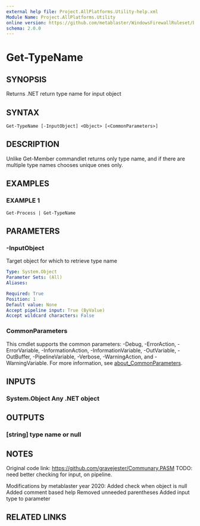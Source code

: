 ```yaml
---
external help file: Project.AllPlatforms.Utility-help.xml
Module Name: Project.AllPlatforms.Utility
online version: https://github.com/metablaster/WindowsFirewallRuleset/blob/master/Modules/Project.AllPlatforms.Utility/Help/en-US/Get-TypeName.md
schema: 2.0.0
---
```


# Get-TypeName

## SYNOPSIS

Returns .NET return type name for input object

## SYNTAX

```none
Get-TypeName [-InputObject] <Object> [<CommonParameters>]
```

## DESCRIPTION

Unlike Get-Member commandlet returns only type name, and if
there are multiple type names chooses unique ones only.

## EXAMPLES

### EXAMPLE 1

```none
Get-Process | Get-TypeName
```

## PARAMETERS

### -InputObject

Target object for which to retrieve type name

```yaml
Type: System.Object
Parameter Sets: (All)
Aliases:

Required: True
Position: 1
Default value: None
Accept pipeline input: True (ByValue)
Accept wildcard characters: False
```

### CommonParameters

This cmdlet supports the common parameters: -Debug, -ErrorAction, -ErrorVariable, -InformationAction, -InformationVariable, -OutVariable, -OutBuffer, -PipelineVariable, -Verbose, -WarningAction, and -WarningVariable. For more information, see [about_CommonParameters](http://go.microsoft.com/fwlink/?LinkID=113216).

## INPUTS

### System.Object Any .NET object

## OUTPUTS

### [string] type name or null

## NOTES

Original code link: https://github.com/gravejester/Communary.PASM
TODO: need better checking for input, on pipeline.

Modifications by metablaster year 2020:
Added check when object is null
Added comment based help
Removed unneeded parentheses
Added input type to parameter

## RELATED LINKS
